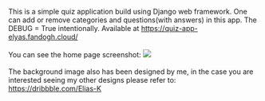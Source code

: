 This is a simple quiz application build using Django web framework. One can add or remove categories and questions(with
answers) in this app. The DEBUG = True intentionally. 
Available at https://quiz-app-elyas.fandogh.cloud/ <br><br>
You can see the home page screenshot:
<img src="https://raw.githubusercontent.com/EliasK-exp/simple_quiz_app/main/screenshot.png"/><br>
<br> The background image also has been designed by me, in the case you are interested seeing my other designs please refer to:
https://dribbble.com/Elias-K